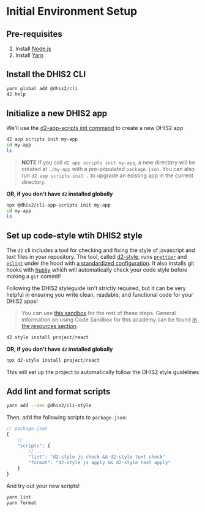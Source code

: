 # Initial Environment Setup

## Pre-requisites

1. Install [Node.js](https://nodejs.org/en/download/)
2. Install [Yarn](https://yarnpkg.com/getting-started/install)

## Install the DHIS2 CLI

```sh
yarn global add @dhis2/cli
d2 help
```

## Initialize a new DHIS2 app

We'll use the [d2-app-scripts init command](https://platform.dhis2.nu/#/scripts/init) to create a new DHIS2 app

```sh
d2 app scripts init my-app
cd my-app
ls
```

> **NOTE** If you call `d2 app scripts init my-app`, a new directory will be created at `./my-app` with a pre-populated `package.json`.  You can also run `d2 app scripts init .` to upgrade an existing app in the current directory.

**OR, if you don't have `d2` installed globally**

```sh
npx @dhis2/cli-app-scripts init my-app
cd my-app
ls
```

## Set up code-style wtih DHIS2 style

The `d2` cli includes a tool for checking and fixing the style of javascript and text files in your repository.  The tool, called [d2-style](https://cli-style.dhis2.nu/), runs [`prettier`](https://prettier.io/) and [`eslint`](https://eslint.org) under the hood with [a standardized configuration](https://github.com/dhis2/cli-style/tree/master/config/js).  It also installs git hooks with [husky](https://github.com/typicode/husky) which will automatically check your code style before making a `git` commit!

Following the DHIS2 styleguide isn't strictly required, but it can be very helpful in ensuring you write clean, readable, and functional code for your DHIS2 apps!

> You can use [this sandbox](https://codesandbox.io/s/github/dhis2/academy-web-app-dev-2020/tree/master/workshop-1/01-environment-setup/my-app) for the rest of these steps. General information on using Code Sandbox for this academy can be found [in the resources section](../../resources/CODE_SANDBOX.md).

```sh
d2 style install project/react
```

**OR, if you don't have `d2` installed globally**

```sh
npx d2-style install project/react
```

This will set up the project to automatically follow the DHIS2 style guidelines

## Add lint and format scripts

```sh
yarn add --dev @dhis2/cli-style
```

Then, add the following scripts to `package.json`:

```js
// package.json
{
    // ...
    "scripts": {
        // ...
        "lint": "d2-style js check && d2-style text check"
        "format": "d2-style js apply && d2-style text apply"
    }
}
```

And try out your new scripts!

```sh
yarn lint
yarn format
```
